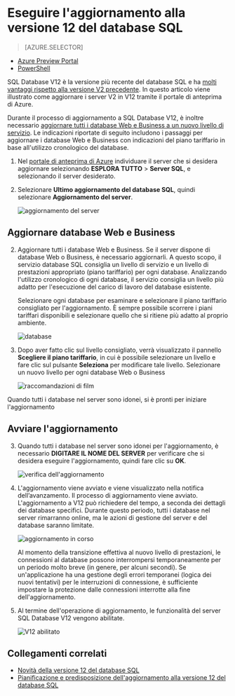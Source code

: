 <properties 
	pageTitle="Eseguire l'aggiornamento alla versione 12 del database SQL" 
	description="Viene illustrato come eseguire l'aggiornamento alla versione 12 del database SQL di Azure da una versione precedente del medesimo database." 
	services="sql-database" 
	documentationCenter="" 
	authors="stevestein" 
	manager="jeffreyg"
	editor=""/>

<tags 
	ms.service="sql-database" 
	ms.devlang="na" 
	ms.topic="article" 
	ms.tgt_pltfrm="na" 
	ms.workload="data-management" 
	ms.date="10/08/2015" 
	ms.author="sstein"/>


# Eseguire l'aggiornamento alla versione 12 del database SQL


> [AZURE.SELECTOR]
- [Azure Preview Portal](sql-database-v12-upgrade.md)
- [PowerShell](sql-database-upgrade-server.md)


SQL Database V12 è la versione più recente del database SQL e ha [molti vantaggi rispetto alla versione V2 precedente](sql-database-v12-whats-new.md). In questo articolo viene illustrato come aggiornare i server V2 in V12 tramite il portale di anteprima di Azure.

Durante il processo di aggiornamento a SQL Database V12, è inoltre necessario [aggiornare tutti i database Web e Business a un nuovo livello di servizio](sql-database-upgrade-new-service-tiers.md). Le indicazioni riportate di seguito includono i passaggi per aggiornare i database Web e Business con indicazioni del piano tariffario in base all'utilizzo cronologico del database.



1. Nel [portale di anteprima di Azure](http://portal.azure.com/) individuare il server che si desidera aggiornare selezionando **ESPLORA TUTTO** > **Server SQL**, e selezionando il server desiderato.
2. Selezionare **Ultimo aggiornamento del database SQL**, quindi selezionare **Aggiornamento del server**.

      ![aggiornamento del server][1]

## Aggiornare database Web e Business

2. Aggiornare tutti i database Web e Business. Se il server dispone di database Web o Business, è necessario aggiornarli. A questo scopo, il servizio database SQL consiglia un livello di servizio e un livello di prestazioni appropriato (piano tariffario) per ogni database. Analizzando l'utilizzo cronologico di ogni database, il servizio consiglia un livello più adatto per l'esecuzione del carico di lavoro del database esistente. 
    
    Selezionare ogni database per esaminare e selezionare il piano tariffario consigliato per l'aggiornamento. È sempre possibile scorrere i piani tariffari disponibili e selezionare quello che si ritiene più adatto al proprio ambiente.

     ![database][2]



7. Dopo aver fatto clic sul livello consigliato, verrà visualizzato il pannello **Scegliere il piano tariffario**, in cui è possibile selezionare un livello e fare clic sul pulsante **Seleziona** per modificare tale livello. Selezionare un nuovo livello per ogni database Web o Business

    ![raccomandazioni di film][6]


Quando tutti i database nel server sono idonei, si è pronti per iniziare l'aggiornamento

## Avviare l'aggiornamento

3. Quando tutti i database nel server sono idonei per l'aggiornamento, è necessario **DIGITARE IL NOME DEL SERVER** per verificare che si desidera eseguire l'aggiornamento, quindi fare clic su **OK**. 

    ![verifica dell'aggiornamento][3]


4. L'aggiornamento viene avviato e viene visualizzato nella notifica dell’avanzamento. Il processo di aggiornamento viene avviato. L'aggiornamento a V12 può richiedere del tempo, a seconda dei dettagli dei database specifici. Durante questo periodo, tutti i database nel server rimarranno online, ma le azioni di gestione del server e del database saranno limitate.

    ![aggiornamento in corso][4]

    Al momento della transizione effettiva al nuovo livello di prestazioni, le connessioni al database possono interrompersi temporaneamente per un periodo molto breve (in genere, per alcuni secondi). Se un'applicazione ha una gestione degli errori temporanei (logica dei nuovi tentativi) per le interruzioni di connessione, è sufficiente impostare la protezione dalle connessioni interrotte alla fine dell'aggiornamento.

5. Al termine dell'operazione di aggiornamento, le funzionalità del server SQL Database V12 vengono abilitate.

    ![V12 abilitato][5]


## Collegamenti correlati

- [Novità della versione 12 del database SQL](sql-database-v12-whats-new.md)
- [Pianificazione e predisposizione dell'aggiornamento alla versione 12 del database SQL](sql-database-v12-plan-prepare-upgrade.md)


<!--Image references-->
[1]: ./media/sql-database-v12-upgrade/latest-sql-database-update.png
[2]: ./media/sql-database-v12-upgrade/upgrade-server2.png
[3]: ./media/sql-database-v12-upgrade/upgrade-server3.png
[4]: ./media/sql-database-v12-upgrade/online-during-upgrade.png
[5]: ./media/sql-database-v12-upgrade/enabled.png
[6]: ./media/sql-database-v12-upgrade/recommendations.png

<!---HONumber=Oct15_HO3-->